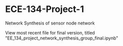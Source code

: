 # ECE-134-Project-1
Network Synthesis of sensor node network

View most recent file for final version, titled "EE_134_project_network_synthesis_group_final.ipynb"
